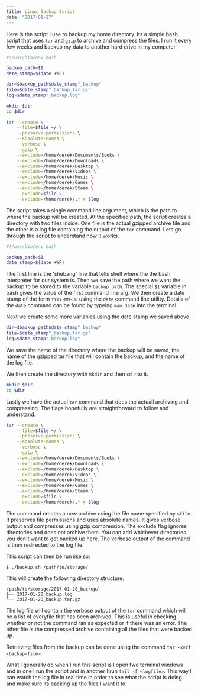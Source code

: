 ```yaml
---
title: Linux Backup Script
date: "2017-01-27"
---
```


Here is the script I use to backup my home directory.
Its a simple bash script that uses `tar` and `gzip` to archive and compress the files.
I run it every few weeks and backup my data to another hard drive in my computer.

```bash
#!/usr/bin/env bash

backup_path=$1
date_stamp=$(date +%F)

dir=$backup_path$date_stamp"_backup"
file=$date_stamp"_backup.tar.gz"
log=$date_stamp"_backup.log"

mkdir $dir
cd $dir

tar --create \
    --file=$file ~/ \
    --preserve-permissions \
    --absolute-names \
    --verbose \
    --gzip \
    --exclude=/home/derek/Documents/Books \
    --exclude=/home/derek/Downloads \
    --exclude=/home/derek/Desktop \
    --exclude=/home/derek/Videos \
    --exclude=/home/derek/Music \
    --exclude=/home/derek/Games \
    --exclude=/home/derek/Steam \
    --exclude=$file \
    --exclude=/home/derek/.* > $log
```

The script takes a single command line argument, which is the path to where the backup will be created.
At the specified path, the script creates a directory with two files inside.
One file is the actual gzipped archive file and the other is a log file containing the output of the `tar` command.
Lets go through the script to understand how it works.

```bash
#!/usr/bin/env bash

backup_path=$1
date_stamp=$(date +%F)
```

The first line is the 'shebang' line that tells shell where the the bash interpreter for our system is.
Then we save the path where we want the backup to be stored to the variable `backup_path`.
The special `$1` variable in bash gives the value of the first command line arg.
We then create a date stamp of the form `YYYY-MM-DD` using the `date` command line utility.
Details of the `date` command can be found by typeing `man date` into the terminal.

Next we create some more variables using the date stamp we saved above.

```bash
dir=$backup_path$date_stamp"_backup"
file=$date_stamp"_backup.tar.gz"
log=$date_stamp"_backup.log"
```

We save the name of the directory where the backup will be saved,
the name of the gzipped tar file that will contain the backup,
and the name of the log file.

We then create the directory with `mkdir` and then `cd` into it.

```bash
mkdir $dir
cd $dir
```

Lastly we have the actual `tar` command that does the actuall archiving and compressing.
The flags hopefully are straightforward to follow and understand.

```bash
tar --create \
    --file=$file ~/ \
    --preserve-permissions \
    --absolute-names \
    --verbose \
    --gzip \
    --exclude=/home/derek/Documents/Books \
    --exclude=/home/derek/Downloads \
    --exclude=/home/derek/Desktop \
    --exclude=/home/derek/Videos \
    --exclude=/home/derek/Music \
    --exclude=/home/derek/Games \
    --exclude=/home/derek/Steam \
    --exclude=$file \
    --exclude=/home/derek/.* > $log
```

The command creates a new archive using the file name specified by `$file`.
It preserves file permissions and uses absolute names.
It gives verbose output and compresses using gzip compression.
The exclude flag ignores directories and does not archive them.
You can add whichever directories you don't want to get backed up here.
The verbose output of the command is then redirected to the log file.

This script can then be run like so:

```plaintext
$ ./backup.sh /path/to/storage/
```

This will create the following directory structure:

```plaintext
/path/to/storage/2017-01-20_backup/
├── 2017-01-20_backup.log
└── 2017-01-20_backup.tar.gz
```

The log file will contain the verbose output of the `tar` command which will be a list of everyfile that has been archived.
This is useful in checking whether or not the command ran as expected or if there was an error.
The other file is the compressed archive containing all the files that were backed up.

Retrieving files from the backup can be done using the command `tar -xvzf <backup-file>`.

What I generally do when I run this script is I open two terminal windows and in one I run the script and in another I run `tail -f <logfile>`.
This way I can watch the log file in real time in order to see what the script is doing and make sure its backing up the files I want it to.
